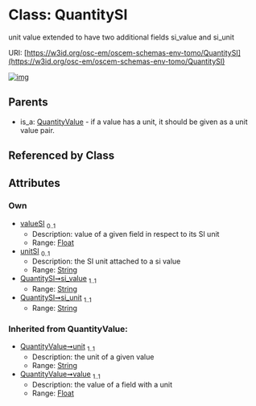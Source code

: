
# Class: QuantitySI

unit value extended to have two additional fields si_value and si_unit

URI: [https://w3id.org/osc-em/oscem-schemas-env-tomo/QuantitySI](https://w3id.org/osc-em/oscem-schemas-env-tomo/QuantitySI)


[![img](https://yuml.me/diagram/nofunky;dir:TB/class/[QuantityValue],[QuantityValue]^-[QuantitySI&#124;valueSI:float%20%3F;unitSI:string%20%3F;si_value:string;si_unit:string;unit(i):string;value(i):float])](https://yuml.me/diagram/nofunky;dir:TB/class/[QuantityValue],[QuantityValue]^-[QuantitySI&#124;valueSI:float%20%3F;unitSI:string%20%3F;si_value:string;si_unit:string;unit(i):string;value(i):float])

## Parents

 *  is_a: [QuantityValue](QuantityValue.md) - if a value has a unit, it should be given as a unit value pair.

## Referenced by Class


## Attributes


### Own

 * [valueSI](valueSI.md)  <sub>0..1</sub>
     * Description: value of a given field in respect to its SI unit
     * Range: [Float](types/Float.md)
 * [unitSI](unitSI.md)  <sub>0..1</sub>
     * Description: the SI unit attached to a si value
     * Range: [String](types/String.md)
 * [QuantitySI➞si_value](QuantitySI_si_value.md)  <sub>1..1</sub>
     * Range: [String](types/String.md)
 * [QuantitySI➞si_unit](QuantitySI_si_unit.md)  <sub>1..1</sub>
     * Range: [String](types/String.md)

### Inherited from QuantityValue:

 * [QuantityValue➞unit](QuantityValue_unit.md)  <sub>1..1</sub>
     * Description: the unit of a given value
     * Range: [String](types/String.md)
 * [QuantityValue➞value](QuantityValue_value.md)  <sub>1..1</sub>
     * Description: the value of a field with a unit
     * Range: [Float](types/Float.md)

